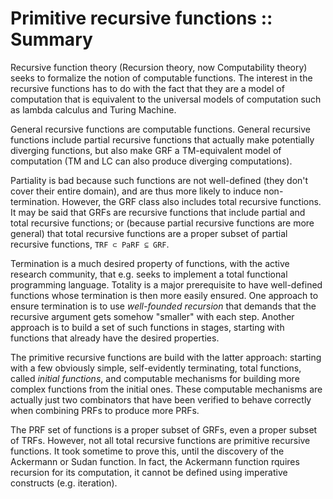 # Primitive recursive functions :: Summary

Recursive function theory (Recursion theory, now Computability theory) seeks to formalize the notion of computable functions. The interest in the recursive functions has to do with the fact that they are a model of computation that is equivalent to the universal models of computation such as lambda calculus and Turing Machine.

General recursive functions are computable functions. General recursive functions include partial recursive functions that actually make potentially diverging functions, but also make GRF a TM-equivalent model of computation (TM and LC can also produce diverging computations).

Partiality is bad because such functions are not well-defined (they don't cover their entire domain), and are thus more likely to induce non-termination. However, the GRF class also includes total recursive functions. It may be said that GRFs are recursive functions that include partial and total recursive functions; or (because partial recursive functions are more general) that total recursive functions are a proper subset of partial recursive functions, `TRF ⊂ PaRF ⊆ GRF`.

Termination is a much desired property of functions, with the active research community, that e.g. seeks to implement a total functional programming language. Totality is a major prerequisite to have well-defined functions whose termination is then more easily ensured. One approach to ensure termination is to use *well-founded recursion* that demands that the recursive argument gets somehow "smaller" with each step. Another approach is to build a set of such functions in stages, starting with functions that already have the desired properties.

The primitive recursive functions are build with the latter approach: starting with a few obviously simple, self-evidently terminating, total functions, called *initial functions*, and computable mechanisms for building more complex functions from the initial ones. These computable mechanisms are actually just two combinators that have been verified to behave correctly when combining PRFs to produce more PRFs.

The PRF set of functions is a proper subset of GRFs, even a proper subset of TRFs. However, not all total recursive functions are primitive recursive functions. It took sometime to prove this, until the discovery of the Ackermann or Sudan function. In fact, the Ackermann function rquires recursion for its computation, it cannot be defined using imperative constructs (e.g. iteration).
